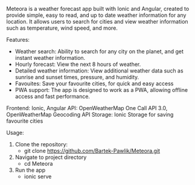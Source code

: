 Meteora is a weather forecast app built with Ionic and Angular, created to provide simple, easy to read, and up to date weather information for any location.
It allows users to search for cities and view weather information such as temperature, wind speed, and more.

Features: 

- Weather search: Ability to search for any city on the planet, and get instant weather information.
- Hourly forecast: View the next 8 hours of weather.
- Detailed weather information: View additional weather data such as sunrise and sunset times, pressure, and humidity.
- Favouites: Save your favourite cities, for quick and easy access
- PWA support: The app is designed to work as a PWA, allowing offline access and fast performance.


Frontend: Ionic, Angular
API: OpenWeatherMap One Call API 3.0, OpenWeatherMap Geocoding API
Storage: Ionic Storage for saving favourite cities

Usage: 

1. Clone the repository:
    - git clone https://github.com/Bartek-Pawlik/Meteora.git
2. Navigate to project directory
    - cd Meteora
3. Run the app
    - ionic serve
  
      
